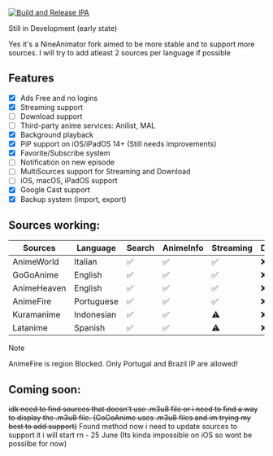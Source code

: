[![Build and Release IPA](https://github.com/cranci1/AnimeLounge/actions/workflows/build.yml/badge.svg)](https://github.com/cranci1/AnimeLounge/actions/workflows/build.yml)

Still in Development (early state)

Yes it's a NineAnimator fork aimed to be more stable and to support more sources. I will try to add atleast 2 sources per language if possible

## Features

- [x] Ads Free and no logins
- [x] Streaming support
- [ ] Download support
- [ ] Third-party anime services: Anilist, MAL
- [x] Background playback
- [x] PiP support on iOS/iPadOS 14+ (Still needs improvements)
- [x] Favorite/Subscribe system
- [ ] Notification on new episode
- [ ] MultiSources support for Streaming and Download
- [ ] iOS, macOS, iPadOS support
- [x] Google Cast support
- [x] Backup system (import, export)

## Sources working:

| Sources                       | Language     | Search     | AnimeInfo  | Streaming | Download |
| ----------------------------- | -----------  | --------   | -------    | --------  | -------- |
| AnimeWorld                    | Italian      | ✅         |  ✅        |   ✅     | :x:      |
| GoGoAnime                     | English      | ✅         |  ✅        |   ✅     | :x:      |
| AnimeHeaven                   | English      | ✅         |  ✅        |   ✅     | :x:      |
| AnimeFire                     | Portuguese   | ✅         |  ✅        |   ✅     | :x:      |
| Kuramanime                    | Indonesian   | ✅         |  ✅        |   ⚠️     | :x:      |
| Latanime                      | Spanish      | ✅         |  ✅        |   ⚠️     | :x:      |

> [!Note]
> AnimeFire is region Blocked. Only Portugal and Brazil IP are allowed!

## Coming soon:
 
~~idk need to find sources that doesn't use .m3u8 file or i need to find a way to display the .m3u8 file. (GoGoAnime uses .m3u8 files and im trying my best to add support)~~ Found method now i need to update sources to support it i will start rn - 25 June (Its kinda impossible on iOS so wont be possilbe for now)
